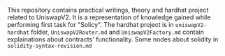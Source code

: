 This repository contains practical writings, theory and hardhat project related to UniswapV2. It is a representation of knowledge gained while performing first task for "Solicy".
The hardhat project is in `uniswapV2-hardhat` folder, `UniswapV2Router.md` and `UniswapV2Factory.md` contain explainations about contracts' functionality. 
Some nodes about solidity in `solidity-syntax-revision.md`

